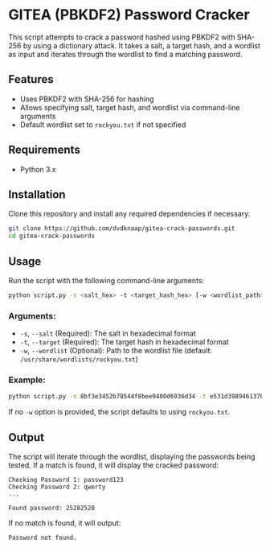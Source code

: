 # GITEA (PBKDF2) Password Cracker

This script attempts to crack a password hashed using PBKDF2 with SHA-256 by using a dictionary attack. It takes a salt, a target hash, and a wordlist as input and iterates through the wordlist to find a matching password.

## Features
- Uses PBKDF2 with SHA-256 for hashing
- Allows specifying salt, target hash, and wordlist via command-line arguments
- Default wordlist set to `rockyou.txt` if not specified

## Requirements
- Python 3.x

## Installation
Clone this repository and install any required dependencies if necessary.

```bash
git clone https://github.com/dvdknaap/gitea-crack-passwords.git
cd gitea-crack-passwords
```

## Usage
Run the script with the following command-line arguments:

```bash
python script.py -s <salt_hex> -t <target_hash_hex> [-w <wordlist_path>]
```

### Arguments:
- `-s`, `--salt` (Required): The salt in hexadecimal format
- `-t`, `--target` (Required): The target hash in hexadecimal format
- `-w`, `--wordlist` (Optional): Path to the wordlist file (default: `/usr/share/wordlists/rockyou.txt`)

### Example:
```bash
python script.py -s 8bf3e3452b78544f8bee9400d6936d34 -t e531d398946137baea70ed6a680a54385ecff131309c0bd8f225f284406b7cbc8efc5dbef30bf1682619263444ea594cfb56 -w /usr/share/wordlists/rockyou.txt
```

If no `-w` option is provided, the script defaults to using `rockyou.txt`.

## Output
The script will iterate through the wordlist, displaying the passwords being tested. If a match is found, it will display the cracked password:

```
Checking Password 1: password123
Checking Password 2: qwerty
...

Found password: 25282528
```

If no match is found, it will output:
```
Password not found.
```
